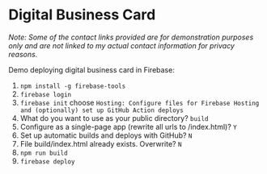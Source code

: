 # Digital Business Card

*Note: Some of the contact links provided are for demonstration purposes only and are not linked to my actual contact information for privacy reasons.*

Demo deploying digital business card in Firebase:
1. `npm install -g firebase-tools`
2. `firebase login`
3. `firebase init` choose `Hosting: Configure files for Firebase Hosting and (optionally) set up GitHub Action deploys`
4. What do you want to use as your public directory? `build`
5. Configure as a single-page app (rewrite all urls to /index.html)? `Y`
6. Set up automatic builds and deploys with GitHub? `N`
7. File build/index.html already exists. Overwrite? `N`
8. `npm run build`
9. `firebase deploy`
